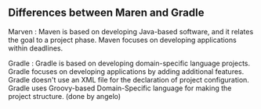 ## Differences between Maren and Gradle

Marven : 
Maven is based on developing Java-based software, and it relates the goal to a project phase.
Maven focuses on developing applications within deadlines.



Gradle :
Gradle is based on developing domain-specific language projects. 
Gradle focuses on developing applications by adding additional features.
Gradle doesn't use an XML file for the declaration of project configuration. 
Gradle uses Groovy-based Domain-Specific language for making the project structure. (done by angelo) 
